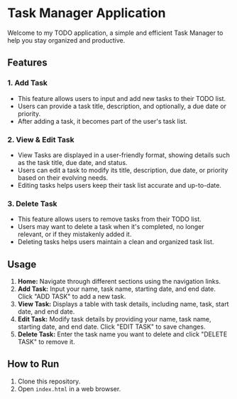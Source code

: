 # Task Manager Application

Welcome to my TODO application, a simple and efficient Task Manager to help you stay organized and productive.

## Features

### 1. Add Task
- This feature allows users to input and add new tasks to their TODO list.
- Users can provide a task title, description, and optionally, a due date or priority.
- After adding a task, it becomes part of the user's task list.

### 2. View & Edit Task
- View Tasks are displayed in a user-friendly format, showing details such as the task title, due date, and status.
- Users can edit a task to modify its title, description, due date, or priority based on their evolving needs.
- Editing tasks helps users keep their task list accurate and up-to-date.

### 3. Delete Task
- This feature allows users to remove tasks from their TODO list.
- Users may want to delete a task when it's completed, no longer relevant, or if they mistakenly added it.
- Deleting tasks helps users maintain a clean and organized task list.

## Usage

1. **Home:** Navigate through different sections using the navigation links.
2. **Add Task:** Input your name, task name, starting date, and end date. Click "ADD TASK" to add a new task.
3. **View Task:** Displays a table with task details, including name, task, start date, and end date.
4. **Edit Task:** Modify task details by providing your name, task name, starting date, and end date. Click "EDIT TASK" to save changes.
5. **Delete Task:** Enter the task name you want to delete and click "DELETE TASK" to remove it.

## How to Run

1. Clone this repository.
2. Open `index.html` in a web browser.
